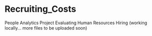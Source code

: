 # Recruiting_Costs
People Analytics Project Evaluating Human Resources Hiring (working locally... more files to be uploaded soon)
